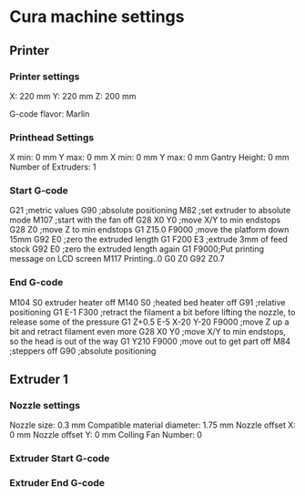 # Cura machine settings

## Printer

### Printer settings
X: 220 mm
Y: 220 mm
Z: 200 mm

G-code flavor: Marlin

### Printhead Settings
X min: 0 mm
Y max: 0 mm
X min: 0 mm
Y max: 0 mm
Gantry Height: 0 mm
Number of Extruders: 1

### Start G-code
G21 ;metric values
G90 ;absolute positioning
M82 ;set extruder to absolute mode
M107 ;start with the fan off
G28 X0 Y0 ;move X/Y to min endstops
G28 Z0 ;move Z to min endstops
G1 Z15.0 F9000 ;move the platform down 15mm
G92 E0 ;zero the extruded length
G1 F200 E3 ;extrude 3mm of feed stock
G92 E0 ;zero the extruded length again
G1 F9000;Put printing message on LCD screen
M117 Printing..0
G0 Z0
G92 Z0.7

### End G-code
M104 S0 extruder heater off
M140 S0 ;heated bed heater off
G91 ;relative positioning
G1 E-1 F300  ;retract the filament a bit before lifting the nozzle, to release some of the pressure
G1 Z+0.5 E-5 X-20 Y-20 F9000 ;move Z up a bit and retract filament even more
G28 X0 Y0 ;move X/Y to min endstops, so the head is out of the way
G1 Y210 F9000 ;move out to get part off
M84 ;steppers off
G90 ;absolute positioning

## Extruder 1
### Nozzle settings
Nozzle size: 0.3 mm
Compatible material diameter: 1.75 mm
Nozzle offset X: 0 mm
Nozzle offset Y: 0 mm
Colling Fan Number: 0

### Extruder Start G-code

### Extruder End G-code
